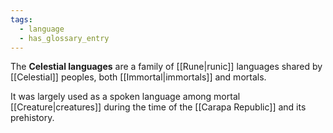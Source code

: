 ```yaml
---
tags:
  - language
  - has_glossary_entry
---
```


The **Celestial languages** are a family of [[Rune|runic]] languages shared by [[Celestial]] peoples, both [[Immortal|immortals]] and mortals. 

It was largely used as a spoken language among mortal [[Creature|creatures]] during the time of the [[Carapa Republic]] and its prehistory.